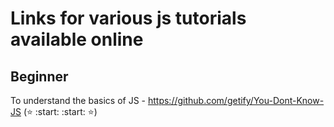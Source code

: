 # Links for various js tutorials available online

## Beginner
To understand the basics of JS - https://github.com/getify/You-Dont-Know-JS (:star: :start: :start: :star:)

